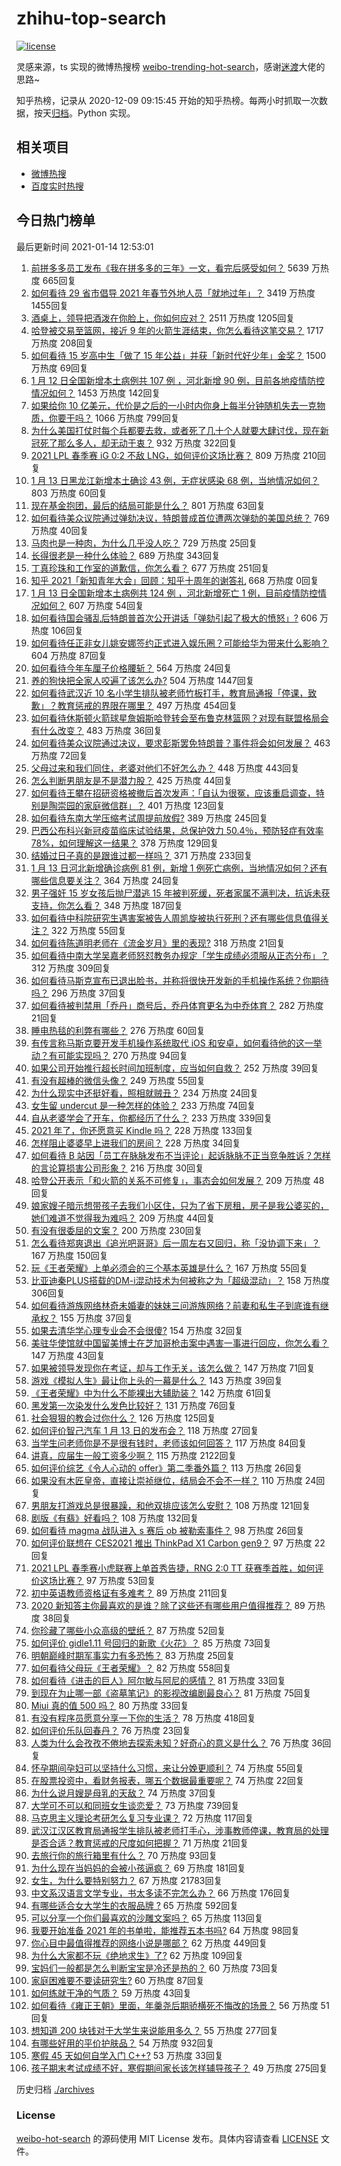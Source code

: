 # zhihu-top-search

[![license](https://img.shields.io/github/license/Arrackisarookie/zhihu-top-search)](https://github.com/Arrackisarookie/zhihu-top-search/blob/master/LICENSE)

灵感来源，ts 实现的微博热搜榜 [weibo-trending-hot-search](https://github.com/justjavac/weibo-trending-hot-search)，感谢[迷渡](https://github.com/justjavac)大佬的思路~

知乎热榜，记录从 2020-12-09 09:15:45 开始的知乎热榜。每两小时抓取一次数据，按天[归档](./archives)。Python 实现。

## 相关项目
+ [微博热搜](https://github.com/Arrackisarookie/weibo-hot-search)
+ [百度实时热搜](https://github.com/Arrackisarookie/baidu-hot-search)

## 今日热门榜单

<!-- Rank Begin -->

最后更新时间 2021-01-14 12:53:01

1. [前拼多多员工发布《我在拼多多的三年》一文，看完后感受如何？](https://www.zhihu.com/question/439063737) 5639 万热度 665回复
1. [如何看待 29 省市倡导 2021 年春节外地人员「就地过年」？](https://www.zhihu.com/question/438172402) 3419 万热度 1455回复
1. [酒桌上，领导把酒泼在你脸上，你如何应对？](https://www.zhihu.com/question/438684200) 2511 万热度 1205回复
1. [哈登被交易至篮网，接近 9 年的火箭生涯结束，你怎么看待这笔交易？](https://www.zhihu.com/question/439274230) 1717 万热度 208回复
1. [如何看待 15 岁高中生「做了 15 年公益」并获「新时代好少年」金奖？](https://www.zhihu.com/question/438883386) 1500 万热度 69回复
1. [1 月 12 日全国新增本土病例共 107 例 ，河北新增 90 例，目前各地疫情防控情况如何？](https://www.zhihu.com/question/439127073) 1453 万热度 142回复
1. [如果给你 10 亿美元，代价是之后的一小时内你身上每半分钟随机失去一克物质，你要干吗？](https://www.zhihu.com/question/438427328) 1066 万热度 799回复
1. [为什么美国打仗时每个兵都要去救，或者死了几十个人就要大肆讨伐，现在新冠死了那么多人，却无动于衷？](https://www.zhihu.com/question/437924799) 932 万热度 322回复
1. [2021 LPL 春季赛 iG 0:2 不敌 LNG，如何评价这场比赛？](https://www.zhihu.com/question/439218737) 809 万热度 210回复
1. [1 月 13 日黑龙江新增本土确诊 43 例，无症状感染 68 例，当地情况如何？](https://www.zhihu.com/question/439239891) 803 万热度 60回复
1. [现在基金抱团，最后的结局可能是什么？](https://www.zhihu.com/question/438846560) 801 万热度 63回复
1. [如何看待美众议院通过弹劾决议，特朗普成首位遭两次弹劾的美国总统？](https://www.zhihu.com/question/439275318) 769 万热度 40回复
1. [马肉也是一种肉，为什么几乎没人吃？](https://www.zhihu.com/question/382404615) 729 万热度 25回复
1. [长得很老是一种什么体验？](https://www.zhihu.com/question/307264864) 689 万热度 343回复
1. [丁真珍珠和工作室的道歉信，你怎么看？](https://www.zhihu.com/question/439166190) 677 万热度 251回复
1. [知乎 2021「新知青年大会」回顾：知乎十周年的谢答礼](https://zhuanlan.zhihu.com/p/344057104) 668 万热度 0回复
1. [1 月 13 日全国新增本土病例共 124 例 ，河北新增死亡 1 例，目前疫情防控情况如何？](https://www.zhihu.com/question/439280608) 607 万热度 54回复
1. [如何看待国会骚乱后特朗普首次公开讲话「弹劾引起了极大的愤怒」?](https://www.zhihu.com/question/439102681) 606 万热度 106回复
1. [如何看待任正非女儿姚安娜签约正式进入娱乐圈？可能给华为带来什么影响？](https://www.zhihu.com/question/439294411) 604 万热度 87回复
1. [如何看待今年车厘子价格腰斩？](https://www.zhihu.com/question/438779172) 564 万热度 24回复
1. [养的狗快把全家人咬遍了该怎么办?](https://www.zhihu.com/question/407925645) 504 万热度 1447回复
1. [如何看待武汉近 10 名小学生排队被老师竹板打手，教育局通报「停课，致歉」？教育惩戒的界限在哪里？](https://www.zhihu.com/question/439156409) 497 万热度 454回复
1. [如何看待休斯顿火箭球星詹姆斯哈登转会至布鲁克林篮网？对现有联盟格局会有什么改变？](https://www.zhihu.com/question/439274685) 483 万热度 36回复
1. [如何看待美众议院通过决议，要求彭斯罢免特朗普？事件将会如何发展？](https://www.zhihu.com/question/439137604) 463 万热度 72回复
1. [父母过来和我们同住，老婆对他们不好怎么办？](https://www.zhihu.com/question/421849969) 448 万热度 443回复
1. [怎么判断男朋友是不是潜力股？](https://www.zhihu.com/question/267186194) 425 万热度 44回复
1. [如何看待王攀在招研资格被撤后首次发声：「自认为很冤，应该重启调查，特别是陶崇园的家庭微信群」？](https://www.zhihu.com/question/439150660) 401 万热度 123回复
1. [如何看待东南大学压缩考试周提前放假?](https://www.zhihu.com/question/439158780) 389 万热度 245回复
1. [巴西公布科兴新冠疫苗临床试验结果，总保护效力 50.4％，预防轻症有效率 78%，如何理解这一结果？](https://www.zhihu.com/question/438378660) 378 万热度 129回复
1. [结婚过日子真的是跟谁过都一样吗？](https://www.zhihu.com/question/434106172) 371 万热度 233回复
1. [1 月 13 日河北新增确诊病例 81 例，新增 1 例死亡病例，当地情况如何？还有哪些信息要关注？](https://www.zhihu.com/question/439283318) 364 万热度 24回复
1. [男子强奸 15 岁女孩后抛尸潜逃 15 年被判死缓，死者家属不满判决，抗诉未获支持，你怎么看？](https://www.zhihu.com/question/439133439) 348 万热度 187回复
1. [如何看待中科院研究生遇害案被告人周凯旋被执行死刑？还有哪些信息值得关注？](https://www.zhihu.com/question/439195878) 322 万热度 55回复
1. [如何看待陈道明老师在《流金岁月》里的表现?](https://www.zhihu.com/question/437771430) 318 万热度 21回复
1. [如何看待中南大学吴嘉老师怒怼教务办规定「学生成绩必须服从正态分布」？](https://www.zhihu.com/question/439201836) 312 万热度 309回复
1. [如何看待马斯克宣布已退出脸书，并称将很快开发新的手机操作系统？你期待吗？](https://www.zhihu.com/question/439156465) 296 万热度 37回复
1. [如何看待被判禁用「乔丹」商号后，乔丹体育更名为中乔体育？](https://www.zhihu.com/question/439175426) 282 万热度 21回复
1. [睡电热毯的利弊有哪些？](https://www.zhihu.com/question/298991303) 276 万热度 60回复
1. [有传言称马斯克要开发手机操作系统取代 iOS 和安卓，如何看待他的这一举动？有可能实现吗？](https://www.zhihu.com/question/439161706) 270 万热度 94回复
1. [如果公司开始推行超长时间加班制度，应当如何自救？](https://www.zhihu.com/question/439278539) 252 万热度 39回复
1. [有没有超棒的微信头像？](https://www.zhihu.com/question/432712007) 249 万热度 55回复
1. [为什么现实中还挺好看，照相就贼丑？](https://www.zhihu.com/question/436291744) 234 万热度 24回复
1. [女生留 undercut 是一种怎样的体验？](https://www.zhihu.com/question/49321942) 233 万热度 74回复
1. [自从老婆学会了开车，你都经历了什么？](https://www.zhihu.com/question/305862511) 233 万热度 339回复
1. [2021 年了，你还愿意买 Kindle 吗？](https://www.zhihu.com/question/437948789) 228 万热度 133回复
1. [怎样阻止婆婆早上进我们的房间？](https://www.zhihu.com/question/397638274) 228 万热度 34回复
1. [如何看待 B 站因「员工在脉脉发布不当评论」起诉脉脉不正当竞争胜诉？怎样的言论算损害公司形象？](https://www.zhihu.com/question/439164960) 216 万热度 30回复
1. [哈登公开表示「和火箭的关系不可修复」，事态会如何发展？](https://www.zhihu.com/question/439165866) 209 万热度 48回复
1. [娘家嫂子暗示想带孩子去我们小区住，只为了省下房租，房子是我公婆买的，她们难道不觉得我为难吗？](https://www.zhihu.com/question/435567727) 209 万热度 44回复
1. [有没有很委屈的文案？](https://www.zhihu.com/question/430927097) 200 万热度 230回复
1. [怎么看待郑爽退出《追光吧哥哥》后一周左右又回归，称「没协调下来」？](https://www.zhihu.com/question/438926973) 167 万热度 150回复
1. [玩《王者荣耀》上单必须会的三个基本英雄是什么？](https://www.zhihu.com/question/435199233) 167 万热度 55回复
1. [比亚迪秦PLUS搭载的DM-i混动技术为何被称之为「超级混动」？](https://www.zhihu.com/question/432584257) 158 万热度 306回复
1. [如何看待游族网络林奇未婚妻的妹妹三问游族网络？前妻和私生子到底谁有继承权？](https://www.zhihu.com/question/439021964) 155 万热度 37回复
1. [如果去清华学心理专业会不会很傻?](https://www.zhihu.com/question/438095443) 154 万热度 32回复
1. [美驻华使馆就中国留美博士在芝加哥枪击案中遇害一事进行回应，你怎么看？](https://www.zhihu.com/question/438905258) 147 万热度 43回复
1. [如果被领导发现你在考证，却与工作无关，该怎么做？](https://www.zhihu.com/question/438083113) 147 万热度 71回复
1. [游戏《模拟人生》最让你上头的一幕是什么？](https://www.zhihu.com/question/390050483) 143 万热度 39回复
1. [《王者荣耀》中为什么不能裸出大辅助装？](https://www.zhihu.com/question/438723061) 142 万热度 61回复
1. [黑发第一次染发什么发色比较好？](https://www.zhihu.com/question/375915039) 131 万热度 76回复
1. [社会狠狠的教会过你什么？](https://www.zhihu.com/question/431538148) 126 万热度 125回复
1. [如何评价智己汽车 1 月 13 日的发布会？](https://www.zhihu.com/question/439173037) 118 万热度 27回复
1. [当学生问老师你是不是很有钱时，老师该如何回答？](https://www.zhihu.com/question/438305748) 117 万热度 84回复
1. [讲真，应届生一般工资多少啊？](https://www.zhihu.com/question/58570383) 115 万热度 2122回复
1. [如何评价综艺《令人心动的 offer》第二季番外篇？](https://www.zhihu.com/question/439222691) 113 万热度 26回复
1. [如果没有木匠皇帝，直接让崇祯继位，结局会不会不一样？](https://www.zhihu.com/question/438730648) 110 万热度 24回复
1. [男朋友打游戏总是很暴躁，和他双排应该怎么安慰？](https://www.zhihu.com/question/438530863) 108 万热度 121回复
1. [剧版《有翡》好看吗？](https://www.zhihu.com/question/435337792) 108 万热度 132回复
1. [如何看待 magma 战队进入 s 赛后 ob 被勒索事件？](https://www.zhihu.com/question/439115606) 98 万热度 26回复
1. [如何评价联想在 CES2021 推出 ThinkPad X1 Carbon gen9？](https://www.zhihu.com/question/439015271) 97 万热度 22回复
1. [2021 LPL 春季赛小虎联赛上单首秀告捷，RNG 2:0 TT 获赛季首胜，如何评价这场比赛？](https://www.zhihu.com/question/438927652) 97 万热度 53回复
1. [初中英语教师资格证有多难考？](https://www.zhihu.com/question/48277419) 89 万热度 211回复
1. [2020 新知答主你最喜欢的是谁？除了这些还有哪些用户值得推荐？](https://www.zhihu.com/question/439230345) 89 万热度 38回复
1. [你珍藏了哪些小众高级的壁纸？](https://www.zhihu.com/question/434424393) 87 万热度 52回复
1. [如何评价 gidle1.11 号回归的新歌《火花》？](https://www.zhihu.com/question/438909916) 85 万热度 73回复
1. [明朝巅峰时期军事实力有多恐怖？](https://www.zhihu.com/question/306785273) 83 万热度 25回复
1. [如何看待父母玩《王者荣耀》？](https://www.zhihu.com/question/303534864) 82 万热度 558回复
1. [如何看待《进击的巨人》阿尔敏与阿尼的感情？](https://www.zhihu.com/question/412111514) 81 万热度 33回复
1. [到现在为止哪一部《盗墓笔记》的影视改编剧最良心？](https://www.zhihu.com/question/438898724) 81 万热度 75回复
1. [Miui 真的值 500 吗？](https://www.zhihu.com/question/431417732) 80 万热度 33回复
1. [有没有程序员愿意分享一下你的生活？](https://www.zhihu.com/question/426897186) 78 万热度 418回复
1. [如何评价乐队回春丹？](https://www.zhihu.com/question/420803889) 76 万热度 23回复
1. [人类为什么会孜孜不倦地去探索未知？好奇心的意义是什么？](https://www.zhihu.com/question/438841951) 76 万热度 36回复
1. [怀孕期间孕妇可以坚持什么习惯，来让分娩更顺利？](https://www.zhihu.com/question/438251369) 74 万热度 55回复
1. [在股票投资中，看财务报表，哪五个数据最重要呢？](https://www.zhihu.com/question/434126551) 74 万热度 22回复
1. [为什么说月嫂是母乳的天敌？](https://www.zhihu.com/question/324639526) 74 万热度 37回复
1. [大学可不可以和同班女生谈恋爱？](https://www.zhihu.com/question/427136906) 73 万热度 739回复
1. [马克思主义理论考研怎么复习专业课？](https://www.zhihu.com/question/64680706) 72 万热度 117回复
1. [武汉江汉区教育局通报学生排队被老师打手心，涉事教师停课，教育局的处理是否合适？教育惩戒的尺度如何把握？](https://www.zhihu.com/question/439186168) 71 万热度 21回复
1. [去旅行你的旅行箱里有什么？](https://www.zhihu.com/question/436282518) 70 万热度 93回复
1. [为什么现在当妈妈的会被小孩逼疯？](https://www.zhihu.com/question/436520213) 69 万热度 181回复
1. [女生，为什么要特别努力？](https://www.zhihu.com/question/62193685) 67 万热度 21783回复
1. [中文系汉语言文学专业，书太多读不完怎么办？](https://www.zhihu.com/question/353004487) 66 万热度 176回复
1. [有哪些适合女大学生的衣服品牌 ?](https://www.zhihu.com/question/37101521) 65 万热度 592回复
1. [可以分享一个你们最喜欢的沙雕文案吗？](https://www.zhihu.com/question/391605758) 65 万热度 113回复
1. [我要开始准备 2021 年的书单啦，能推荐五本书吗?](https://www.zhihu.com/question/435930097) 64 万热度 98回复
1. [你心目中最值得推荐的网络小说是哪部？](https://www.zhihu.com/question/326862338) 62 万热度 449回复
1. [为什么大家都不玩《绝地求生》了?](https://www.zhihu.com/question/333808959) 62 万热度 109回复
1. [宝妈们一般都是怎么判断宝宝是冷还是热的？](https://www.zhihu.com/question/438195958) 60 万热度 73回复
1. [家庭困难要不要读研究生?](https://www.zhihu.com/question/427363326) 60 万热度 87回复
1. [如何练就干净的气质？](https://www.zhihu.com/question/436261498) 59 万热度 43回复
1. [如何看待《雍正王朝》里面，年羹尧后期骄横死不悔改的场景？](https://www.zhihu.com/question/28702866) 56 万热度 51回复
1. [想知道 200 块钱对于大学生来说能用多久？](https://www.zhihu.com/question/436788563) 55 万热度 277回复
1. [有哪些好用的平价护肤品？](https://www.zhihu.com/question/50655165) 54 万热度 932回复
1. [寒假 45 天如何自学入门 C++?](https://www.zhihu.com/question/435206521) 53 万热度 33回复
1. [孩子期末考试成绩不好，寒假期间家长该怎样辅导孩子？](https://www.zhihu.com/question/438022956) 49 万热度 275回复
<!-- Rank End -->

历史归档 [./archives](./archives)

### License

[weibo-hot-search](https://github.com/Arrackisarookie/zhihu-top-search) 的源码使用 MIT License 发布。具体内容请查看 [LICENSE](./LICENSE) 文件。
